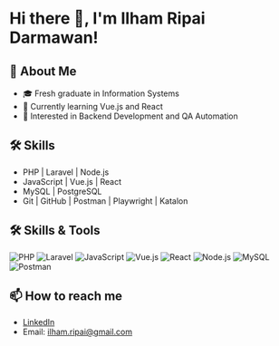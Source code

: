 # Hi there 👋, I'm Ilham Ripai Darmawan!

## 🚀 About Me
- 🎓 Fresh graduate in Information Systems
- 🔭 Currently learning Vue.js and React
- 🌱 Interested in Backend Development and QA Automation

## 🛠️ Skills
- PHP | Laravel | Node.js
- JavaScript | Vue.js | React
- MySQL | PostgreSQL
- Git | GitHub | Postman | Playwright | Katalon

## 🛠️ Skills & Tools

![PHP](https://img.shields.io/badge/PHP-777BB4?style=for-the-badge&logo=php&logoColor=white)
![Laravel](https://img.shields.io/badge/Laravel-F55247?style=for-the-badge&logo=laravel&logoColor=white)
![JavaScript](https://img.shields.io/badge/JavaScript-323330?style=for-the-badge&logo=javascript&logoColor=F7DF1E)
![Vue.js](https://img.shields.io/badge/Vue.js-42b883?style=for-the-badge&logo=vue.js&logoColor=white)
![React](https://img.shields.io/badge/React-61DAFB?style=for-the-badge&logo=react&logoColor=black)
![Node.js](https://img.shields.io/badge/Node.js-339933?style=for-the-badge&logo=nodedotjs&logoColor=white)
![MySQL](https://img.shields.io/badge/MySQL-00758F?style=for-the-badge&logo=mysql&logoColor=white)
![Postman](https://img.shields.io/badge/Postman-FF6C37?style=for-the-badge&logo=postman&logoColor=white)


## 📫 How to reach me
- [LinkedIn](https://www.linkedin.com/in/ilham-ripai-darmawan)
- Email: ilham.ripai@gmail.com

